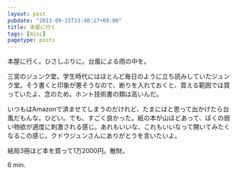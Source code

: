 ```yaml
---
layout: post
pubdate: "2013-09-15T23:40:27+09:00"
title: 本屋に行く
tags: [misc]
pagetype: posts
---
```

本屋に行く。ひさしぶりに。台風による雨の中を。

三宮のジュンク堂。学生時代にはほとんど毎日のように立ち読みしていたジュンク堂。そう書くと印象が悪そうなので、断りを入れておくと、買える範囲では買っていたよ、念のため。ホント技術書の類は高いんだ。

いつもはAmazonで済ませてしまうのだけれど、たまにはと思って出かけたら台風だもんな。ひどい。でも、すごく良かった。紙の本が山ほどあって、ぼくの弱い物欲が適度に刺激される感じ。あれもいいな、これもいいなって開いてみたくなるこの感じ。クドウジュンさんにありがとうを言いたいよ。

結局3冊ほど本を買って1万2000円。散財。

6 min.
